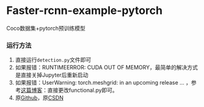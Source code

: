 # Faster-rcnn-example-pytorch
Coco数据集+pytorch预训练模型

### 运行方法

1. 直接运行```detection.py```文件即可
2. 如果报错：RUNTIMEERROR: CUDA OUT OF MEMORY，最简单的解决方式是直接关掉Jupyter后重新启动
3. 如果报错：UserWarning: torch.meshgrid: in an upcoming release ... ，参考[这篇博客](https://ask.csdn.net/questions/7585870)：直接更改functional.py即可。
4. 原[Github](https://github.com/XiaoYuhao/detection)，原[CSDN](https://blog.csdn.net/qq_38600065/article/details/120629382)
